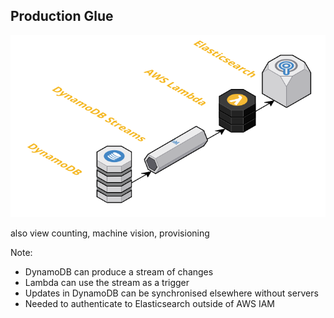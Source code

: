 ## Production Glue

![DynamoDB producing a stream of updates that Lambda transforms and pushes into Elasticsearch](images/glue-code.png)

also view counting, machine vision, provisioning

Note:
 - DynamoDB can produce a stream of changes
 - Lambda can use the stream as a trigger
 - Updates in DynamoDB can be synchronised elsewhere without servers
 - Needed to authenticate to Elasticsearch outside of AWS IAM
